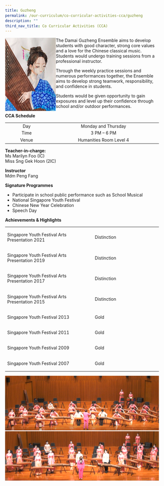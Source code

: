 ```yaml
---
title: Guzheng
permalink: /our-curriculum/co-curricular-activities-cca/guzheng
description: ""
third_nav_title: Co Curricular Activities (CCA)
---
```

<img style="width: 33%;" src="/images/gu1.png" align = "left" />
<p>The Damai Guzheng Ensemble aims to develop students with good character, strong core values and a love for the Chinese classical music. Students would undergo training sessions from a professional instructor.&nbsp;</p>
<p>Through the weekly practice sessions and numerous performances together, the Ensemble aims to develop strong teamwork, responsibility, and confidence in students.&nbsp;</p>
<p>Students would be given opportunity to gain exposures and level up their confidence through school and/or outdoor performances.</p><p><strong>CCA Schedule</strong></p>
<table>
<tbody>
<tr>
<td style="text-align: center;" width="162">Day</td>
<td style="text-align: center;" width="462">Monday and Thursday</td>
</tr>
<tr>
<td style="text-align: center;" width="162">Time</td>
<td style="text-align: center;" width="462">3 PM &ndash; 6 PM</td>
</tr>
<tr>
<td style="text-align: center;" width="162">Venue</td>
<td style="text-align: center;" width="462">Humanities Room Level 4</td>
</tr>
</tbody>
</table>
<p><strong>Teacher-in-charge:<br /></strong>Ms Marilyn Foo (IC)<br />Miss Sng Gek Hoon (2IC)</p>
<p><strong>Instructor<br /></strong>Mdm Peng Fang&nbsp;</p>
<p><strong>Signature Programmes&nbsp;</strong></p>
<ul>
<li>Participate in school public performance such as School Musical&nbsp;</li>
<li>National Singapore Youth Festival</li>
<li>Chinese New Year Celebration</li>
<li>Speech Day</li>
</ul>
<p><strong>Achievements</strong><strong>&nbsp;&amp; Highlights</strong></p>
<table>
<tbody>
<tr>
<td width="360">
<p>Singapore Youth Festival Arts Presentation 2021</p>
</td>
<td width="264">
<p>Distinction</p>
</td>
</tr>
<tr>
<td width="360">
<p>Singapore Youth Festival Arts Presentation 2019</p>
</td>
<td width="264">
<p>Distinction</p>
</td>
</tr>
<tr>
<td width="360">
<p>Singapore Youth Festival Arts Presentation 2017</p>
</td>
<td width="264">
<p>Distinction</p>
</td>
</tr>
<tr>
<td width="360">
<p>Singapore Youth Festival Arts Presentation 2015</p>
</td>
<td width="264">
<p>Distinction</p>
</td>
</tr>
<tr>
<td width="360">
<p>Singapore Youth Festival 2013</p>
</td>
<td width="264">
<p>Gold</p>
</td>
</tr>
<tr>
<td width="360">
<p>Singapore Youth Festival 2011</p>
</td>
<td width="264">
<p>Gold</p>
</td>
</tr>
<tr>
<td width="360">
<p>Singapore Youth Festival 2009</p>
</td>
<td width="264">
<p>Gold</p>
</td>
</tr>
<tr>
<td width="360">
<p>Singapore Youth Festival 2007</p>
</td>
<td width="264">
<p>Gold</p>
</td>
</tr>
</tbody>
</table>
<img src="/images/gu2.png">
<img src="/images/gu3.png">